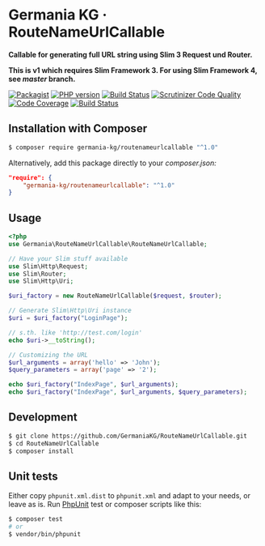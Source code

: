 # Germania KG · RouteNameUrlCallable

**Callable for generating full URL string using Slim 3 Request und Router.**

**This is v1 which requires Slim Framework 3.
For using Slim Framework 4, see *master* branch.**

[![Packagist](https://img.shields.io/packagist/v/germania-kg/routenameurlcallable.svg?style=flat)](https://packagist.org/packages/germania-kg/routenameurlcallable)
[![PHP version](https://img.shields.io/packagist/php-v/germania-kg/routenameurlcallable.svg)](https://packagist.org/packages/germania-kg/routenameurlcallable)
[![Build Status](https://img.shields.io/travis/GermaniaKG/RouteNameUrlCallable.svg?label=Travis%20CI)](https://travis-ci.org/GermaniaKG/RouteNameUrlCallable)
[![Scrutinizer Code Quality](https://scrutinizer-ci.com/g/GermaniaKG/RouteNameUrlCallable/badges/quality-score.png?b=master)](https://scrutinizer-ci.com/g/GermaniaKG/RouteNameUrlCallable/?branch=master)
[![Code Coverage](https://scrutinizer-ci.com/g/GermaniaKG/RouteNameUrlCallable/badges/coverage.png?b=master)](https://scrutinizer-ci.com/g/GermaniaKG/RouteNameUrlCallable/?branch=master)
[![Build Status](https://scrutinizer-ci.com/g/GermaniaKG/RouteNameUrlCallable/badges/build.png?b=master)](https://scrutinizer-ci.com/g/GermaniaKG/RouteNameUrlCallable/build-status/master)


## Installation with Composer

```bash
$ composer require germania-kg/routenameurlcallable "^1.0"
```

Alternatively, add this package directly to your *composer.json:*

```json
"require": {
    "germania-kg/routenameurlcallable": "^1.0"
}
```


## Usage


```php
<?php
use Germania\RouteNameUrlCallable\RouteNameUrlCallable;

// Have your Slim stuff available
use Slim\Http\Request;
use Slim\Router;
use Slim\Http\Uri;

$uri_factory = new RouteNameUrlCallable($request, $router);

// Generate Slim\Http\Uri instance 
$uri = $uri_factory("LoginPage");

// s.th. like 'http://test.com/login'
echo $uri->__toString();

// Customizing the URL
$url_arguments = array('hello' => 'John');
$query_parameters = array('page' => '2');

echo $uri_factory("IndexPage", $url_arguments);
echo $uri_factory("IndexPage", $url_arguments, $query_parameters);
```

## Development

```bash
$ git clone https://github.com/GermaniaKG/RouteNameUrlCallable.git
$ cd RouteNameUrlCallable
$ composer install
```

## Unit tests

Either copy `phpunit.xml.dist` to `phpunit.xml` and adapt to your needs, or leave as is. Run [PhpUnit](https://phpunit.de/) test or composer scripts like this:

```bash
$ composer test
# or
$ vendor/bin/phpunit
```


